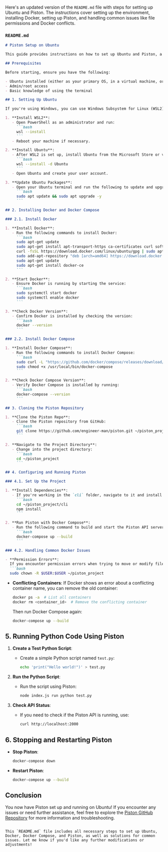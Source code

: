 Here's an updated version of the `README.md` file with steps for setting up Ubuntu and Piston. The instructions cover setting up the environment, installing Docker, setting up Piston, and handling common issues like file permissions and Docker conflicts.

### `README.md`

```markdown
# Piston Setup on Ubuntu

This guide provides instructions on how to set up Ubuntu and Piston, a code execution engine, using Docker. Follow the steps below to install dependencies, configure Docker, and run Piston.

## Prerequisites

Before starting, ensure you have the following:

- Ubuntu installed (either as your primary OS, in a virtual machine, or via WSL2 on Windows)
- Admin/root access
- Basic knowledge of using the terminal

## 1. Setting Up Ubuntu

If you're using Windows, you can use Windows Subsystem for Linux (WSL2). Here's how to set it up:

1. **Install WSL2**:
   - Open PowerShell as an administrator and run:
     ```bash
     wsl --install
     ```
   - Reboot your machine if necessary.

2. **Install Ubuntu**:
   - After WSL2 is set up, install Ubuntu from the Microsoft Store or via:
     ```bash
     wsl --install -d Ubuntu
     ```
   - Open Ubuntu and create your user account.

3. **Update Ubuntu Packages**:
   - Open your Ubuntu terminal and run the following to update and upgrade packages:
     ```bash
     sudo apt update && sudo apt upgrade -y
     ```

## 2. Installing Docker and Docker Compose

### 2.1. Install Docker

1. **Install Docker**:
   - Run the following commands to install Docker:
     ```bash
     sudo apt-get update
     sudo apt-get install apt-transport-https ca-certificates curl software-properties-common
     curl -fsSL https://download.docker.com/linux/ubuntu/gpg | sudo apt-key add -
     sudo add-apt-repository "deb [arch=amd64] https://download.docker.com/linux/ubuntu $(lsb_release -cs) stable"
     sudo apt-get update
     sudo apt-get install docker-ce
     ```

2. **Start Docker**:
   - Ensure Docker is running by starting the service:
     ```bash
     sudo systemctl start docker
     sudo systemctl enable docker
     ```

3. **Check Docker Version**:
   - Confirm Docker is installed by checking the version:
     ```bash
     docker --version
     ```

### 2.2. Install Docker Compose

1. **Install Docker Compose**:
   - Run the following commands to install Docker Compose:
     ```bash
     sudo curl -L "https://github.com/docker/compose/releases/download/1.29.2/docker-compose-$(uname -s)-$(uname -m)" -o /usr/local/bin/docker-compose
     sudo chmod +x /usr/local/bin/docker-compose
     ```

2. **Check Docker Compose Version**:
   - Verify Docker Compose is installed by running:
     ```bash
     docker-compose --version
     ```

## 3. Cloning the Piston Repository

1. **Clone the Piston Repo**:
   - Clone the Piston repository from GitHub:
     ```bash
     git clone https://github.com/engineer-man/piston.git ~/piston_project
     ```

2. **Navigate to the Project Directory**:
   - Change into the project directory:
     ```bash
     cd ~/piston_project
     ```

## 4. Configuring and Running Piston

### 4.1. Set Up the Project

1. **Install Dependencies**:
   - If you're working in the `cli` folder, navigate to it and install dependencies:
     ```bash
     cd ~/piston_project/cli
     npm install
     ```

2. **Run Piston with Docker Compose**:
   - Run the following command to build and start the Piston API server:
     ```bash
     docker-compose up --build
     ```

### 4.2. Handling Common Docker Issues

- **Permission Errors**:
  If you encounter permission errors when trying to move or modify files, use the following command to change ownership:
  ```bash
  sudo chown -R $USER:$USER ~/piston_project
  ```

- **Conflicting Containers**:
  If Docker shows an error about a conflicting container name, you can remove the old container:
  ```bash
  docker ps -a  # List all containers
  docker rm <container_id>  # Remove the conflicting container
  ```

  Then run Docker Compose again:
  ```bash
  docker-compose up --build
  ```

## 5. Running Python Code Using Piston

1. **Create a Test Python Script**:
   - Create a simple Python script named `test.py`:
     ```bash
     echo 'print("Hello world!")' > test.py
     ```

2. **Run the Python Script**:
   - Run the script using Piston:
     ```bash
     node index.js run python test.py
     ```

3. **Check API Status**:
   - If you need to check if the Piston API is running, use:
     ```bash
     curl http://localhost:2000
     ```

## 6. Stopping and Restarting Piston

- **Stop Piston**:
  ```bash
  docker-compose down
  ```

- **Restart Piston**:
  ```bash
  docker-compose up --build
  ```

## Conclusion

You now have Piston set up and running on Ubuntu! If you encounter any issues or need further assistance, feel free to explore the [Piston GitHub Repository](https://github.com/engineer-man/piston) for more information and troubleshooting.
```

This `README.md` file includes all necessary steps to set up Ubuntu, Docker, Docker Compose, and Piston, as well as solutions for common issues. Let me know if you'd like any further modifications or adjustments!
